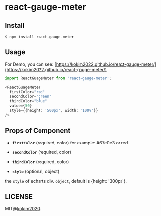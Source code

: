 # react-gauge-meter
## Install

```bach
$ npm install react-gauge-meter
```

## Usage

For Demo, you can see: [https://kokim2022.github.io/react-gauge-meter/](https://kokim2022.github.io/react-gauge-meter/)

```ts
import ReactGuageMeter from 'react-gauge-meter'; 

<ReactGuageMeter
  firstColor="red"
  secondColor="green"
  thirdColor="blue"
  value={50}
  style={{height: '500px', width: '100%'}}
/>
```
## Props of Component

 - **`firstColor`** (required, color)
for example: #67e0e3 or red
 - **`secondColor`** (required, color)

 - **`thirdColor`** (required, color)

 - **`style`** (optional, object)

the `style` of echarts div. `object`, default is {height: '300px'}.

## LICENSE

MIT@[kokim2020](https://github.com/kokim2022).
